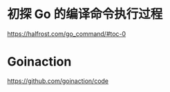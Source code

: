 

#  初探 Go 的编译命令执行过程

https://halfrost.com/go_command/#toc-0  


# Goinaction

https://github.com/goinaction/code    

